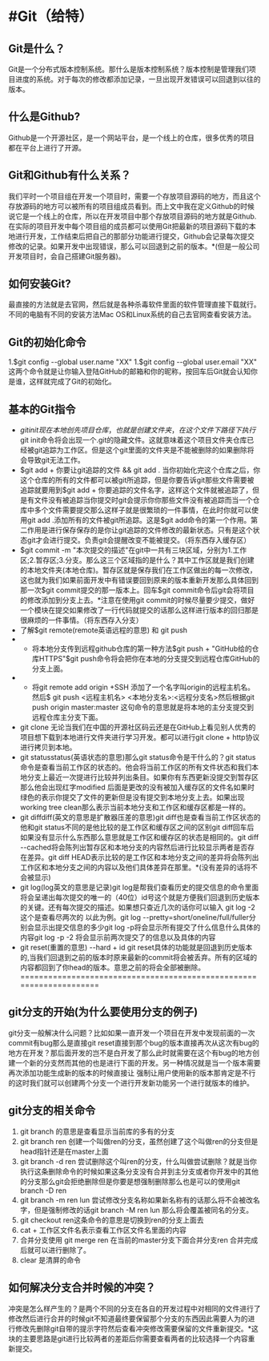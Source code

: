 #Git（给特）
==============================================================
## Git是什么？
Git是一个分布式版本控制系统。那什么是版本控制系统？版本控制是管理我们项目进度的系统。对于每次的修改都添加记录，一旦出现开发错误可以回退到以往的版本。
## 什么是Github?
Github是一个开源社区，是一个网站平台，是一个线上的仓库，很多优秀的项目都在平台上进行了开源。
##  Git和Github有什么关系？
我们平时一个项目组在开发一个项目时，需要一个存放项目源码的地方，而且这个存放源码的地方可以被所有的项目组成员看到。而上文中我在定义Github的时候说它是一个线上的仓库，所以在开发项目中那个存放项目源码的地方就是Github.在实际的项目开发中每个项目组的成员都可以使用Git把最新的项目源码下载的本地进行开发，工作结束后把自己的那部分功能进行提交，Github会记录每次提交修改的记录。如果开发中出现错误，那么可以回退到之前的版本。*(但是一般公司开发项目时，会自己搭建Git服务器)。
##  如何安装Git?
最直接的方法就是去官网，然后就是各种杀毒软件里面的软件管理直接下载就行。不同的电脑有不同的安装方法Mac OS和Linux系统的自己去官网查看安装方法。
##  Git的初始化命令
1.$git config --global user.name "XX"
1.$git config --global user.email "XX"
这两个命令就是让你输入登陆GitHub的邮箱和你的昵称，按回车后Git就会认知你是谁，这样就完成了Git的初始化。
##  基本的Git指令
* $git init现在本地创先项目仓库，也就是创建文件夹，在这个文件下路径下执行$git init命令将会出现一个.git的隐藏文件。这就意味着这个项目文件夹仓库已经被git追踪为工作区。但是这个git里面的文件夹是不能被删除的如果删除将会导致git无法工作。
* $git add + 你要让git追踪的文件 && git add .
当你初始化完这个仓库之后，你这个仓库的所有的文件都可以被git所追踪，但是你要告诉git那些文件需要被追踪就要用到$git add + 你要追踪的文件名字，这样这个文件就被追踪了，但是有文件没有被追踪当你提交时git会提示你你那些文件没有被追踪而当一个仓库中多个文件需要提交那么这样子就是很繁琐的一件事情，在此时你就可以使用git add .添加所有的文件被git所追踪。这是$git add命令的第一个作用。第二作用是进行保存保存的是你让git追踪的文件修改的最新状态。只有是这个状态git才会进行提交。负责git会提醒改变不能被提交。（将东西存入缓存区）
* $git commit -m "本次提交的描述"在git中一共有三块区域，分别为1.工作区;2.暂存区;3.分支。那么这三个区域指的是什么？其中工作区就是我们创建的本地文件夹(本地仓库)。暂存区就是保存我们在工作区做出的每一次修改，这也就为我们如果前面开发中有错误要回到原来的版本重新开发那么具体回到那一次$git commit提交的那一版本上。回车$git commit命令后git会将项目的修改添加到分支上去。*注意在使用git commit的时候尽量要少提交，做好一个模块在提交如果修改了一行代码就提交的话那么这样进行版本的回归那是很麻烦的一件事情。（将东西存入分支）
*  了解$git remote(remote英语远程的意思) 和 git push 
* * 将本地分支传到远程github仓库的第一种方法$git push + "GitHub给的仓库HTTPS"$git push命令将会把你在本地的分支提交到远程仓库GitHub的分支上面。
* * 将git remote add origin +SSH 添加了一个名字叫origin的远程主机名。然后$ git push <远程主机名> <本地分支名>:<远程分支名>然后根据git push origin master:master 这句命令的意思就是将本地的主分支提交到远程仓库主分支下面。 
* git clone 无论当我们在中国的开源社区码云还是在GitHub上看见别人优秀的项目想下载到本地进行文件夹进行学习开发。都可以进行git clone + http协议进行拷贝到本地。
*  git statusstatus(英语状态的意思)那么git status命令是干什么的？git status命令是查看当前工作区的状态的。他会将当前工作区的所有文件状态和我们本地分支上最近一次提进行比较并列出条目。如果你有东西更新没提交到暂存区那么他会出现红字modified 后面是更改的没有被加入缓存区的文件名如果时绿色的表示你提交了文件的更新但是没有提交到本地分支上去。如果出现working tree clean那么表示当前本地分支和工作区和缓存区都是一样的。
*  git diffdiff(英文的意思是扩散器压差的意思)git diff也是查看当前工作区状态的他和git status不同的是他比较的是工作区和缓存区之间的区别git diff回车后如果没有显示什么东西那么意思就是工作区和缓存区的状态是相同的。git diff --cached将会陈列出暂存区和本地分支的内容然后进行比较显示两者是否存在差异。git diff HEAD表示比较的是工作区和本地分支之间的差异将会陈列出工作区和本地分支之间的内容以及他们具体差异在那里。*(没有差异的话将不会被显示)
*  git log(log英文的意思是记录)git log是帮我们查看历史的提交信息的命令里面将会呈递出每次提交的唯一的（40位）id号这个就是方便我们回退到历史版本的关键。还有每次提交的描述。如果想只查近几次的话你可以输入 git log -2这个是查看尽两次的
以此为例。git log --pretty=short/oneline/full/fuller分别会显示出提交信息的多少git log -p将会显示所有提交了什么信息什么具体的内容git log -p -2 将会显示前两次提交了的信息以及具体的内容
* git reset(重置的意思) --hard + id git reset具体的功能就是回退到历史版本的,当我们回退到之前的版本时原来最新的commit将会被丢弃。所有的区域的内容都回到了你head的版本。意思之前的将会全部被删除。
====================================================================
## git分支的开始(为什么要使用分支的例子)
git分支一般解决什么问题？比如如果一直开发一个项目在开发中发现前面的一次commit有bug那么是直接git reset直接到那个bug的版本直接再次从这次有bug的地方在开发？那后面开发的岂不是白开发了那么此时就需要在这个有bug的地方创建一个新的分支然而其他的也是进行下面的开发。另一种情况就是当一个版本需要再次添加功能生成新的版本的时候直接让
强制让用户使用新的版本那肯定是不行的这时我们就可以创建两个分支一个进行开发新功能另一个进行就版本的维护。
## git分支的相关命令
1. git  branch 的意思是查看显示当前库的多有的分支
2. git branch ren 创建一个叫做ren的分支，虽然创建了这个叫做ren的分支但是head指针还是在master上面
3. git branch -d ren 尝试删除这个叫ren的分支，什么叫做尝试删除？就是当你执行这条删除命令的时候如果这条分支没有合并到主分支或者你开发中的其他的分支那么git会拒绝删除但是你要是想强制删除那么也是可以的使用git branch -D ren
4. git branch -m ren lun 尝试修改分支名称如果新名称有的话那么将不会被改名字，但是强制修改的话git branch -M ren lun 那么将会覆盖被同名的分支。
5. git checkout ren这条命令的意思是切换到ren的分支上面去
6. cat + 工作区文件名表示查看工作区文件名里面的内容
7. 合并分支使用 git merge ren 在当前的master分支下面合并分支ren 合并完成后就可以进行删除了。
8. clear 是清屏的命令
## 如何解决分支合并时候的冲突？
冲突是怎么样产生的？是两个不同的分支在各自的开发过程中对相同的文件进行了修改然后进行合并的时候git不知道最终要保留那个分支的东西因此需要人为的进行修改先删除git自带的提示字符然后查看冲突修改需要保留的文件重新提交。*这块的主要思路是git进行比较两者的差距后你需要查看两者的比较选择一个内容重新提交。